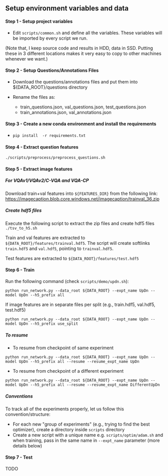 ## Setup environment variables and data
#### Step 1 - Setup project variables
- Edit `scripts/common.sh` and define all the variables. These variables will be imported by every script we run.

(Note that, I keep source code and results in HDD, data in SSD. Putting these in 3 different locations makes it very easy to copy to other machines whenever we want.)

#### Step 2 - Setup Questions/Annotations Files
- Download the questions/annotations files and put them into ${DATA_ROOT}/questions directory

- Rename the files as: 
    - train_questions.json, val_questions.json, test_questions.json
    - train_annotations.json, val_annotations.json


#### Step 3 - Create a new conda environment and install the requirements
- `pip install  -r requirements.txt`

#### Step 4 - Extract question features
`./scripts/preprocess/preprocess_questions.sh`

#### Step 5 - Extract image features
##### For VQAv1/VQAv2/C-VQA and VQA-CP
Download train+val features into ```${FEATURES_DIR}``` from the following link:
https://imagecaption.blob.core.windows.net/imagecaption/trainval_36.zip

##### Create hdf5 files
Execute the following script to extract the zip files and create hdf5 files ```./tsv_to_h5.sh```

Train and val features are extracted to ```${DATA_ROOT}/features/trainval.hdf5```. The script will create softlinks ```train.hdf5``` and ```val.hdf5```, pointing to ```trainval.hdf5```.

Test features are extracted to ```${DATA_ROOT}/features/test.hdf5```

#### Step 6 - Train
Run the following command (check `scripts/demo/updn.sh`):

`python run_network.py --data_root ${DATA_ROOT} --expt_name UpDn --model UpDn --h5_prefix all`


If image features are in separate files per split (e.g., train.hdf5, val.hdf5, test.hdf5)

`python run_network.py --data_root ${DATA_ROOT} --expt_name UpDn --model UpDn --h5_prefix use_split`

##### To resume

- To resume from checkpoint of same experiment

`python run_network.py --data_root ${DATA_ROOT} --expt_name UpDn --model UpDn --h5_prefix all --resume --resume_expt_name UpDn`

- To resume from checkpoint of a different experiment

`python run_network.py --data_root ${DATA_ROOT} --expt_name UpDn --model UpDn --h5_prefix all --resume --resume_expt_name DifferentUpDn`

##### Conventions
To track all of the experiments properly, let us follow this convention/structure:
- For each new "group of experiments" (e.g., trying to find the best optimizer), create a directory inside `scripts` directory
- Create a new script with a unique name e.g. `scripts/optim/adam.sh` and when training, pass in the same name in `--expt_name` parameter (more details below)

  
#### Step 7 - Test
TODO